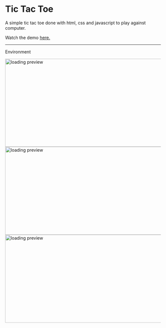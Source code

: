 # Tic Tac Toe

A simple tic tac toe done with html, css and javascript to play against computer.

Watch the demo [here.](https://justfae00.github.io/TicTacToe/)

------------------------

Environment


<img src="https://github.com/justFae00/TicTacToe/assets/94365737/0e69fb94-d736-4a7c-bb50-66e58363fb7a" alt="loading preview" width="600" height="285">


<img src="https://github.com/justFae00/TicTacToe/assets/94365737/6cb7b7b8-2dc5-4522-a397-559c92dd2291" alt="loading preview" width="600" height="285">


<img src="https://github.com/justFae00/TicTacToe/assets/94365737/102e5bee-12ce-4104-8dc4-c9216d088872" alt="loading preview" width="600" height="285">

